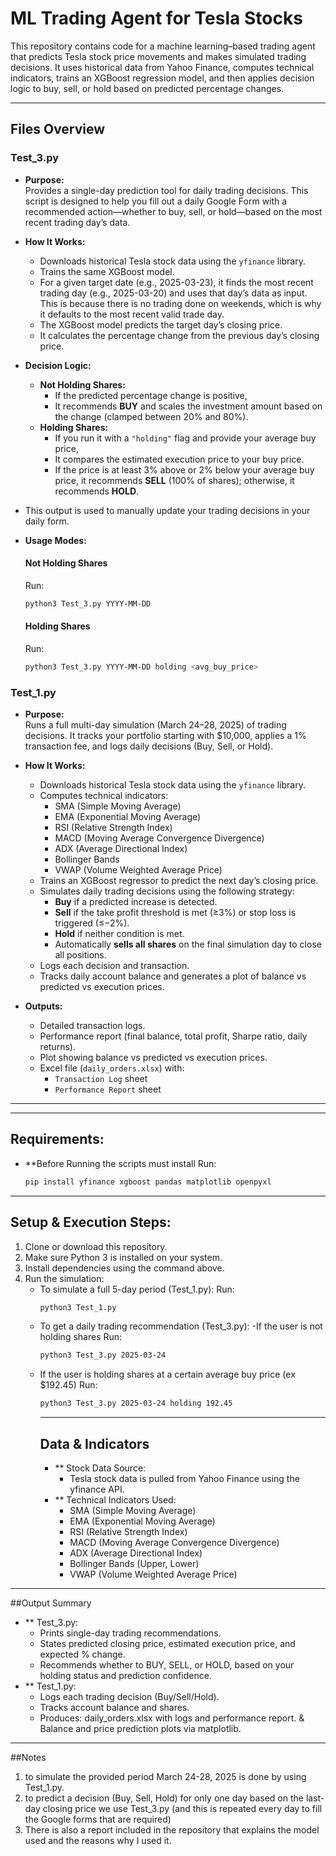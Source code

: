 # ML Trading Agent for Tesla Stocks

This repository contains code for a machine learning–based trading agent that predicts Tesla stock price movements and makes simulated trading decisions. It uses historical data from Yahoo Finance, computes technical indicators, trains an XGBoost regression model, and then applies decision logic to buy, sell, or hold based on predicted percentage changes.

---

## Files Overview

### Test_3.py

- **Purpose:**  
  Provides a single-day prediction tool for daily trading decisions. This script is designed to help you fill out a daily Google Form with a recommended action—whether to buy, sell, or hold—based on the most recent trading day’s data.

- **How It Works:**  
  - Downloads historical Tesla stock data using the `yfinance` library.
  - Trains the same XGBoost model.
  - For a given target date (e.g., 2025-03-23), it finds the most recent trading day (e.g., 2025-03-20) and uses that day’s data as input.  
    This is because there is no trading done on weekends, which is why it defaults to the most recent valid trade day.
  - The XGBoost model predicts the target day’s closing price.
  - It calculates the percentage change from the previous day’s closing price.

- **Decision Logic:**
  - **Not Holding Shares:**
    - If the predicted percentage change is positive,
    - It recommends **BUY** and scales the investment amount based on the change (clamped between 20% and 80%).
  - **Holding Shares:**
    - If you run it with a `"holding"` flag and provide your average buy price,
    - It compares the estimated execution price to your buy price.
    - If the price is at least 3% above or 2% below your average buy price, it recommends **SELL** (100% of shares); otherwise, it recommends **HOLD**.

- This output is used to manually update your trading decisions in your daily form.

- **Usage Modes:**

  #### Not Holding Shares  
  Run:
  ```bash
  python3 Test_3.py YYYY-MM-DD
  ```
   #### Holding Shares  
  Run:
  ```bash
  python3 Test_3.py YYYY-MM-DD holding <avg_buy_price>
  ```
### Test_1.py

- **Purpose:**  
  Runs a full multi-day simulation (March 24–28, 2025) of trading decisions. It tracks your portfolio starting with \$10,000, applies a 1% transaction fee, and logs daily decisions (Buy, Sell, or Hold).

- **How It Works:**  
  - Downloads historical Tesla stock data using the `yfinance` library.
  - Computes technical indicators:
    - SMA (Simple Moving Average)
    - EMA (Exponential Moving Average)
    - RSI (Relative Strength Index)
    - MACD (Moving Average Convergence Divergence)
    - ADX (Average Directional Index)
    - Bollinger Bands
    - VWAP (Volume Weighted Average Price)
  - Trains an XGBoost regressor to predict the next day’s closing price.
  - Simulates daily trading decisions using the following strategy:
    - **Buy** if a predicted increase is detected.
    - **Sell** if the take profit threshold is met (≥3%) or stop loss is triggered (≤−2%).
    - **Hold** if neither condition is met.
    - Automatically **sells all shares** on the final simulation day to close all positions.
  - Logs each decision and transaction.
  - Tracks daily account balance and generates a plot of balance vs predicted vs execution prices.

- **Outputs:**
  - Detailed transaction logs.
  - Performance report (final balance, total profit, Sharpe ratio, daily returns).
  - Plot showing balance vs predicted vs execution prices.
  - Excel file (`daily_orders.xlsx`) with:
    - `Transaction Log` sheet
    - `Performance Report` sheet

---


  ---
  ## Requirements:
  - **Before Running the scripts must install
    Run:
      ```bash
      pip install yfinance xgboost pandas matplotlib openpyxl
    ```
      
   ---
  ## Setup & Execution Steps:
  1. Clone or download this repository.
  2. Make sure Python 3 is installed on your system.
  3. Install dependencies using the command above.
  4. Run the simulation:
       - To simulate a full 5-day period (Test_1.py):
           Run:
         ```bash
         python3 Test_1.py
         ```
      - To get a daily trading recommendation (Test_3.py):
          -If the user is not holding shares
        Run:
        ```bash
        python3 Test_3.py 2025-03-24
        ```
     - If the user is holding shares at a certain average buy price (ex $192.45)
       Run:
       ```bash
       python3 Test_3.py 2025-03-24 holding 192.45
       ```
       ---
       ## Data & Indicators
       - ** Stock Data Source:
           - Tesla stock data is pulled from Yahoo Finance using the yfinance API.
       - ** Technical Indicators Used:
           - SMA (Simple Moving Average)
           - EMA (Exponential Moving Average)
           - RSI (Relative Strength Index)
           - MACD (Moving Average Convergence Divergence)
           - ADX (Average Directional Index)
           - Bollinger Bands (Upper, Lower)
           - VWAP (Volume Weighted Average Price)
---
##Output Summary 
- ** Test_3.py:
    - Prints single-day trading recommendations.
    - States predicted closing price, estimated execution price, and expected % change.
    - Recommends whether to BUY, SELL, or HOLD, based on your holding status and prediction confidence.
- ** Test_1.py:
    - Logs each trading decision (Buy/Sell/Hold).
    - Tracks account balance and shares.
    - Produces: daily_orders.xlsx with logs and performance report. & Balance and price prediction plots via matplotlib. 
--- 
##Notes 
1. to simulate the provided period March 24-28, 2025 is done by using Test_1.py.
2. to predict a decision (Buy, Sell, Hold) for only one day based on the last-day closing price we use Test_3.py (and this is repeated every day to fill the Google forms that are required)
3. There is also a report included in the repository that explains the model used and the reasons why I used it.


       
                
  
